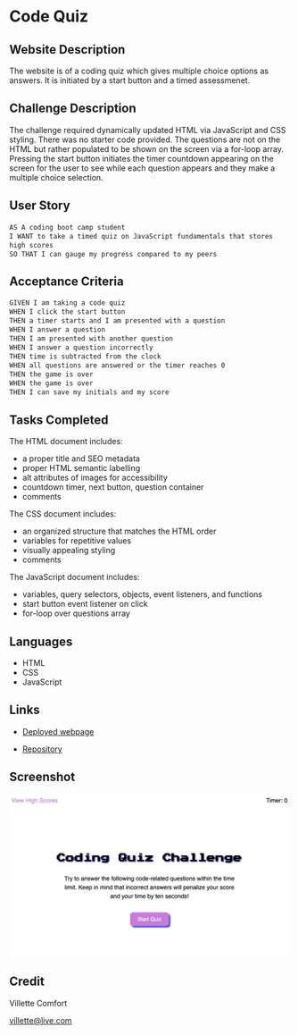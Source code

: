 # Code Quiz

## Website Description
The website is of a coding quiz which gives multiple choice options as answers. It is initiated by a start button and a timed assessmenet.

## Challenge Description
The challenge required dynamically updated HTML via JavaScript and CSS styling. There was no starter code provided. The questions are not on the HTML but rather populated to be shown on the screen via a for-loop array. Pressing the start button initiates the timer countdown appearing on the screen for the user to see while each question appears and they make a multiple choice selection. 

## User Story

```
AS A coding boot camp student
I WANT to take a timed quiz on JavaScript fundamentals that stores high scores
SO THAT I can gauge my progress compared to my peers
```

## Acceptance Criteria

```
GIVEN I am taking a code quiz
WHEN I click the start button
THEN a timer starts and I am presented with a question
WHEN I answer a question
THEN I am presented with another question
WHEN I answer a question incorrectly
THEN time is subtracted from the clock
WHEN all questions are answered or the timer reaches 0
THEN the game is over
WHEN the game is over
THEN I can save my initials and my score
```

## Tasks Completed
The HTML document includes:
* a proper title and SEO metadata
* proper HTML semantic labelling
* alt attributes of images for accessibility
* countdown timer, next button, question container
* comments

The CSS document includes:
* an organized structure that matches the HTML order
* variables for repetitive values
* visually appealing styling
* comments

The JavaScript document includes:
* variables, query selectors, objects, event listeners, and functions
* start button event listener on click
* for-loop over questions array 

## Languages
- HTML
- CSS
- JavaScript

## Links
* [Deployed webpage](https://villettec.github.io/Module_4_Challenge-Code_Quiz/)

* [Repository](https://github.com/villettec/Module_4_Challenge-Code_Quiz)

## Screenshot
![image](./assets/images/readme-screenshot.png)

## Credit
Villette Comfort

villette@live.com